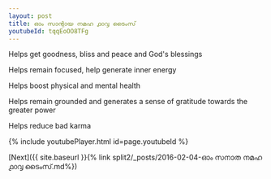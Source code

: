 ```yaml
---
layout: post
title: ഓം സാന്റായ നമഹ ൧൦൮ ടൈംസ്
youtubeId: tqqEoOO8TFg
---
```

 
 
Helps get goodness, bliss and peace and God's blessings
 
Helps remain focused, help generate inner energy 
 
Helps boost physical and mental health 
 
Helps remain grounded and generates a sense of gratitude towards the greater power 
 
Helps reduce bad karma
 
 
 
 


{% include youtubePlayer.html id=page.youtubeId %}
 
[Next]({{ site.baseurl }}{% link  split2/_posts/2016-02-04-ഓം സനാത നമഹ ൧൦൮ ടൈംസ്.md%})
 
